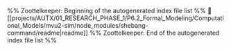 %% Zoottelkeeper: Beginning of the autogenerated index file list  %%
📄 [[projects/AUTX/01_RESEARCH_PHASE_1/P6.2_Formal_Modeling/Computational_Models/mvu2-sim/node_modules/shebang-command/readme|readme]]
%% Zoottelkeeper: End of the autogenerated index file list  %%
